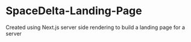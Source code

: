 # SpaceDelta-Landing-Page
Created using Next.js server side rendering to build a landing page for a server
